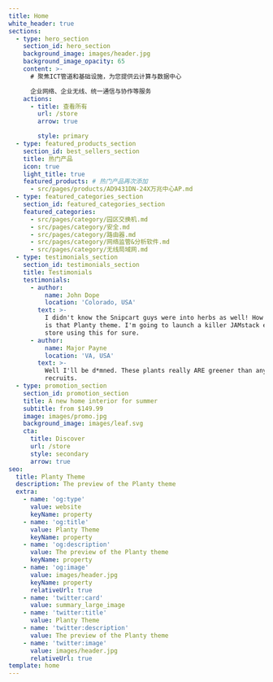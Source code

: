 ```yaml
---
title: Home
white_header: true
sections:
  - type: hero_section
    section_id: hero_section
    background_image: images/header.jpg
    background_image_opacity: 65
    content: >-
      # 聚焦ICT管道和基础设施，为您提供云计算与数据中心

      企业网络、企业无线、统一通信与协作等服务
    actions:
      - title: 查看所有
        url: /store
        arrow: true

        style: primary
  - type: featured_products_section
    section_id: best_sellers_section
    title: 热门产品
    icon: true
    light_title: true
    featured_products: # 热门产品再次添加
      - src/pages/products/AD9431DN-24X万兆中心AP.md
  - type: featured_categories_section
    section_id: featured_categories_section
    featured_categories:
      - src/pages/category/园区交换机.md
      - src/pages/category/安全.md
      - src/pages/category/路由器.md
      - src/pages/category/网络监管&分析软件.md
      - src/pages/category/无线局域网.md
  - type: testimonials_section
    section_id: testimonials_section
    title: Testimonials
    testimonials:
      - author:
          name: John Dope
          location: 'Colorado, USA'
        text: >-
          I didn't know the Snipcart guys were into herbs as well! How beautiful
          is that Planty theme. I'm going to launch a killer JAMstack e-commerce
          store using this for sure.
      - author:
          name: Major Payne
          location: 'VA, USA'
        text: >-
          Well I'll be d*mned. These plants really ARE greener than any of my
          recruits.
  - type: promotion_section
    section_id: promotion_section
    title: A new home interior for summer
    subtitle: from $149.99
    image: images/promo.jpg
    background_image: images/leaf.svg
    cta:
      title: Discover
      url: /store
      style: secondary
      arrow: true
seo:
  title: Planty Theme
  description: The preview of the Planty theme
  extra:
    - name: 'og:type'
      value: website
      keyName: property
    - name: 'og:title'
      value: Planty Theme
      keyName: property
    - name: 'og:description'
      value: The preview of the Planty theme
      keyName: property
    - name: 'og:image'
      value: images/header.jpg
      keyName: property
      relativeUrl: true
    - name: 'twitter:card'
      value: summary_large_image
    - name: 'twitter:title'
      value: Planty Theme
    - name: 'twitter:description'
      value: The preview of the Planty theme
    - name: 'twitter:image'
      value: images/header.jpg
      relativeUrl: true
template: home
---
```

